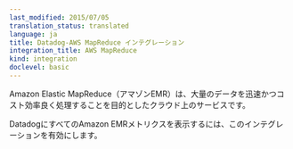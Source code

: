 ```yaml
---
last_modified: 2015/07/05
translation_status: translated
language: ja
title: Datadog-AWS MapReduce インテグレーション
integration_title: AWS MapReduce
kind: integration
doclevel: basic
---
```


<!-- Amazon Elastic MapReduce (Amazon EMR) is a web service that makes it easy to quickly and cost-effectively process vast amounts of data.

Enable this integration to see in Datadog all your EMR metrics. -->


Amazon Elastic MapReduce（アマゾンEMR）は、大量のデータを迅速かつコスト効率良く処理することを目的としたクラウド上のサービスです。

DatadogにすべてのAmazon EMRメトリクスを表示するには、このインテグレーションを有効にします。
